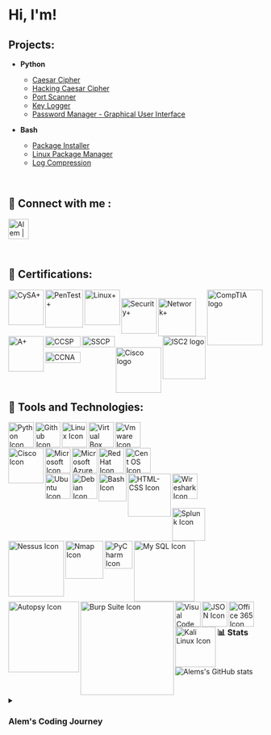 # Hi, I'm! 

## Projects:

- <b>Python</b>
  - [Caesar Cipher](https://github.com/infinity-set/caesar_cipher)
  - [Hacking Caesar Cipher](https://github.com/infinity-set/hack_caesar)
  - [Port Scanner](https://github.com/infinity-set/port_scanner)
  - [Key Logger](https://github.com/infinity-set/key_logger)
  - [Password Manager - Graphical User Interface](https://github.com/infinity-set/password_manager)
 
- <b>Bash</b>
  - [Package Installer](https://github.com/infinity-set/package_installer)
  - [Linux Package Manager](https://github.com/infinity-set/linux_package_updater)
  - [Log Compression](https://github.com/infinity-set/log_compression)

<br>

## :iphone: Connect with me :

[<img align="left" alt="Alem | LinkedIn" width="40px" src="https://upload.wikimedia.org/wikipedia/commons/8/81/LinkedIn_icon.svg" />](https://www.linkedin.com/in/)

<br><br><br><br>
## :scroll: Certifications:

[<img align="right" alt="CompTIA logo" width="110px" src="https://upload.wikimedia.org/wikipedia/commons/6/62/Comptia-logo.svg" />](https://www.comptia.org/)
<img align="left" alt="CySA+" width="70px" src="https://github.com/infinity-set/infinity-set/assets/142350896/3840bd48-e4db-4a2e-9a97-18628d51f4d9" />
<img align="left" alt="PenTest+" width="75px" src="https://github.com/infinity-set/infinity-set/assets/142350896/c82f9e16-0839-40db-84c6-4070e170dfea" />
<img align="left" alt="Linux+" width="70px" src="https://github.com/infinity-set/infinity-set/assets/142350896/40f8aa9a-3971-47af-a170-1a1f8302f78f" />
<br>
<img align="left" alt="Security+" width="70px" src="https://github.com/infinity-set/infinity-set/assets/142350896/186d480d-9468-4af4-bfcc-c24a53ef5f81" />
<img align="left" alt="Network+" width="75px" src="https://github.com/infinity-set/infinity-set/assets/142350896/2ad3cd09-152d-4010-aef8-361e896e7118" />
<img align="left" alt="A+" width="70px" src="https://github.com/infinity-set/infinity-set/assets/142350896/8a2dbd52-9626-4b12-86fe-b7e6bfd55911" />

<br><br>
[<img align="right" alt="ISC2 logo" width="85px" src="https://upload.wikimedia.org/wikipedia/commons/8/8c/%28ISC%29%C2%B2_logo_%28vectorized%29.svg" />](https://www.isc2.org/)
<img align="left" alt="CCSP" width="70px" height="22px" src="https://github.com/infinity-set/infinity-set/assets/142350896/35541783-2f44-43d8-bec5-732481942327" />
<img align="left" alt="SSCP" width="65px" height="22px" src="https://github.com/infinity-set/infinity-set/assets/142350896/91d83ab1-682e-4277-bd1a-033da9100ce1" />
<br>
<br>
[<img align="right" alt="Cisco logo" width="90px" src="https://upload.wikimedia.org/wikipedia/commons/archive/6/64/20180706165010%21Cisco_logo.svg" />](https://www.cisco.com/) 
  
<img align="left" alt="CCNA" width="70px" height="22px" src="https://github.com/infinity-set/infinity-set/assets/142350896/f51dcb06-a2fa-4c8c-ba1a-8d495a68b6f6" />

<br><br>
<br><br>

## :hammer: Tools and Technologies:

[<img align="left" alt="Python Icon" width="50px" src="https://upload.wikimedia.org/wikipedia/commons/c/c3/Python-logo-notext.svg" />][python]
[<img align="left" alt="Github Icon" width="50px" src="https://upload.wikimedia.org/wikipedia/commons/3/3f/Git_icon.svg" />][git]
[<img align="left" alt="Linux Icon" width="50px" src="https://upload.wikimedia.org/wikipedia/commons/3/35/Tux.svg" />][linux]
[<img align="left" alt="Virtual Box Icon" width="50px" src="https://upload.wikimedia.org/wikipedia/commons/e/ea/Virtualbox_Faenza.svg" />][virtualbox]
[<img align="left" alt="Vmware Icon" width="50px" src="https://upload.wikimedia.org/wikipedia/commons/5/5a/Vmware_workstation_16_icon.svg" />][vmware]
<br><br><br>
[<img align="left" alt="Cisco Icon" width="70px" src="https://upload.wikimedia.org/wikipedia/commons/archive/6/64/20180706165010%21Cisco_logo.svg" />][cisco]
[<img align="left" alt="Microsoft Icon" width="50px" src="https://upload.wikimedia.org/wikipedia/commons/3/34/Windows_logo_-_2012_derivative.svg" />][windows]
[<img align="left" alt="Microsoft Azure Icon" width="50px" src="https://upload.wikimedia.org/wikipedia/commons/f/fa/Microsoft_Azure.svg" />][windows]
[<img align="left" alt="Red Hat Icon" width="50px" src="https://upload.wikimedia.org/wikipedia/commons/d/d8/Red_Hat_logo.svg" />][red_hat]
[<img align="left" alt="Cent OS Icon" width="50px" src="https://upload.wikimedia.org/wikipedia/commons/6/63/CentOS_color_logo.svg" />][cent_os]
<br><br><br>
[<img align="left" alt="Ubuntu Icon" width="50px" src="https://upload.wikimedia.org/wikipedia/commons/9/9e/UbuntuCoF.svg" />][ubuntu]
[<img align="left" alt="Debian Icon" width="50px" src="https://upload.wikimedia.org/wikipedia/commons/4/4a/Debian-OpenLogo.svg" />][debian]
[<img align="left" alt="Bash Icon" width="55px" src="https://upload.wikimedia.org/wikipedia/commons/4/4b/Bash_Logo_Colored.svg" />][bash]
[<img align="left" alt="HTML-CSS Icon" width="85px" src="https://upload.wikimedia.org/wikipedia/commons/1/10/CSS3_and_HTML5_logos_and_wordmarks.svg" />][html_css]
[<img align="left" alt="Wireshark Icon" width="50px" src="https://upload.wikimedia.org/wikipedia/commons/d/df/Wireshark_icon.svg" />][wireshark]
<br><br><br><br>
[<img align="left" alt="Splunk Icon" width="65px" src="https://upload.wikimedia.org/wikipedia/commons/e/e8/Splunk-Logo.jpg" />][splunk]
[<img align="left" alt="Nessus Icon" width="110px" src="https://upload.wikimedia.org/wikipedia/commons/c/c1/Nessus-Professional-FullColor-RGB.svg" />][nessus]
[<img align="left" alt="Nmap Icon" width="75px" src="https://nmap.org/images/sitelogo.png" />][nmap]
[<img align="left" alt="PyCharm Icon" width="55px" src="https://upload.wikimedia.org/wikipedia/commons/1/1d/PyCharm_Icon.svg" />][pycharm]
<br><br><br>
[<img align="left" alt="My SQL Icon" width="120px" src="https://upload.wikimedia.org/wikipedia/commons/0/0a/MySQL_textlogo.svg" />][my_sql]
[<img align="left" alt="Autopsy Icon" width="140px" src="https://www.autopsy.com/wp-content/uploads/2019/08/autopsy-logo.svg" />][autopsy]
[<img align="left" alt="Burp Suite Icon" width="185px" src="https://upload.wikimedia.org/wikipedia/commons/f/f2/Logo_of_PortSwigger.svg" />][burp_suite]
<br><br>
[<img align="left" alt="Visual Code Icon" width="50px" src="https://upload.wikimedia.org/wikipedia/commons/9/9a/Visual_Studio_Code_1.35_icon.svg" />][vscode]
[<img align="left" alt="JSON Icon" width="50px" src="https://upload.wikimedia.org/wikipedia/commons/c/c9/JSON_vector_logo.svg" />][json]
[<img align="left" alt="Office 365 Icon" width="50px" src="https://upload.wikimedia.org/wikipedia/commons/0/0e/Microsoft_365_%282022%29.svg" />][office_365]
[<img align="left" alt="Kali Linux Icon" width="80px" src="https://upload.wikimedia.org/wikipedia/commons/2/2b/Kali-dragon-icon.svg" />][kali]

[azure]: https://azure.microsoft.com/en-us
[json]: https://www.json.org/json-en.html
[vscode]: https://code.visualstudio.com/
[pycharm]: https://www.jetbrains.com/pycharm/
[kali]: https://www.kali.org/
[nmap]: https://nmap.org/
[burp_suite]: https://portswigger.net/burp
[my_sql]: https://www.mysql.com/
[html_css]: https://www.w3schools.com/html/
[office_365]: https://www.office.com/
[wireshark]: https://www.wireshark.org/
[nessus]: https://www.tenable.com/products/nessus
[splunk]: https://www.splunk.com/
[autopsy]: https://www.autopsy.com/
[red_hat]: https://www.redhat.com/
[windows]: https://www.microsoft.com/
[cisco]: https://www.cisco.com
[vmware]: https://www.vmware.com/products/workstation-pro.html 
[virtualbox]: https://www.virtualbox.org/
[python]: https://www.python.org/
[git]: https://git-scm.com/.org/
[linux]: https://www.linux.org/
[bash]: https://www.gnu.org/software/bash/
[cent_os]: https://www.centos.org/ 
[ubuntu]: https://ubuntu.com/
[debian]: https://www.debian.org/

<br><br><br>


### 📊 Stats

![Alems's GitHub stats](https://github-readme-stats.vercel.app/api?username=infinity-set&show_icons=true&theme=gruvbox)

#

<details>
 <summary><h3>Alem's Coding Journey</h3></summary>
   I started my coding journey as a
